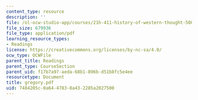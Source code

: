 ```yaml
---
content_type: resource
description: ''
file: /ol-ocw-studio-app/courses/21h-411-history-of-western-thought-500-1300-fall-2004/7484205c0a6447838a432285a2027500_gregory.pdf
file_size: 679936
file_type: application/pdf
learning_resource_types:
- Readings
license: https://creativecommons.org/licenses/by-nc-sa/4.0/
ocw_type: OCWFile
parent_title: Readings
parent_type: CourseSection
parent_uid: f17b7a97-aeda-68b1-896b-d51b8fc5e4ee
resourcetype: Document
title: gregory.pdf
uid: 7484205c-0a64-4783-8a43-2285a2027500
---
```

